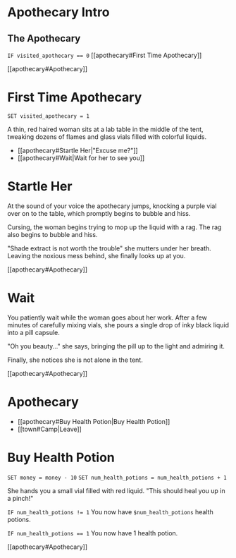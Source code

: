 # Apothecary Intro

## The Apothecary

`IF visited_apothecary == 0`
[[apothecary#First Time Apothecary]]

[[apothecary#Apothecary]]

# First Time Apothecary

`SET visited_apothecary = 1`

A thin, red haired woman sits at a lab table in the middle of the tent, tweaking dozens of flames and glass vials filled with colorful liquids.

- [[apothecary#Startle Her|"Excuse me?"]]
- [[apothecary#Wait|Wait for her to see you]]

# Startle Her

At the sound of your voice the apothecary jumps, knocking a purple vial over on to the table, which promptly begins to bubble and hiss.

Cursing, the woman begins trying to mop up the liquid with a rag. The rag also begins to bubble and hiss.

"Shade extract is not worth the trouble" she mutters under her breath. Leaving the noxious mess behind, she finally looks up at you.

[[apothecary#Apothecary]]

# Wait

You patiently wait while the woman goes about her work. After a few minutes of carefully mixing vials, she pours a single drop of inky black liquid into a pill capsule.

"Oh you beauty..." she says, bringing the pill up to the light and admiring it. 

Finally, she notices she is not alone in the tent.

[[apothecary#Apothecary]]

# Apothecary

- [[apothecary#Buy Health Potion|Buy Health Potion]]
- [[town#Camp|Leave]]

# Buy Health Potion

`SET money = money - 10`
`SET num_health_potions = num_health_potions + 1`

She hands you a small vial filled with red liquid. "This should heal you up in a pinch!"

`IF num_health_potions != 1`
You now have `$num_health_potions` health potions.

`IF num_health_potions == 1`
You now have 1 health potion.

[[apothecary#Apothecary]]